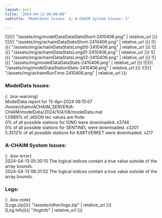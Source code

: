 ```yaml
---
layout: post
title: "2024-04-13 06:00:00"
subtitle: "ModelData Issues: 4; A-CHAIM System Issues: 2"

---
```


![]({{ "/assets/img/modelDataDataStatsShort-2410406.png" | relative_url }})
![]({{ "/assets/img/achaimDataStatsShort-2410406.png" | relative_url }})
![]({{ "/assets/img/achaimDataStatsLong00-2410406.png" | relative_url }})
![]({{ "/assets/img/achaimDataStatsLong01-2410406.png" | relative_url }})
![]({{ "/assets/img/achaimDataStatsLong02-2410406.png" | relative_url }})
![]({{ "/assets/img/modelDataDataStats-2410406.png" | relative_url }})
![]({{ "/assets/img/modelDataStationStats-2410406.png" | relative_url }})
![]({{ "/assets/img/achaimRunTime-2410406.png" | relative_url }})


### ModelData Issues:  
  
{: .box-warning}  
 ModelData report for 13-Apr-2024 06:15:07   
 /home/chaim/ACHAIM_SERVER/A-CHAIM/modelData/2024/104/06/modelData.mat   
 1.0989% of JASON tec values are finite   
 0% of all possible stations for IONO were downloaded. x3746   
 0% of all possible stations for SENTINEL were downloaded. x3201   
 5.3512% of all possible stations for KARTVERKET were downloaded. x217   
  
### A-CHAIM System Issues:  
  
{: .box-error}  
2024-04-13 05:30:10 The logical indices contain a true value outside of the array bounds.  
2024-04-13 06:31:02 The logical indices contain a true value outside of the array bounds.  

### Logs:  
  
{: .box-note}  
[Logs.zip]({{ "/assets/other/logs.zip" | relative_url }})  
[Log Info]({{ "/logInfo" | relative_url }})  

